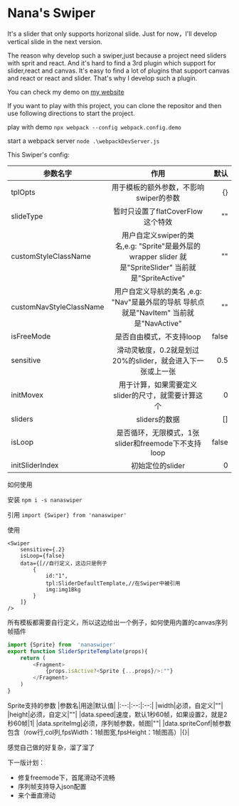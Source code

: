 # Nana's Swiper

It's a slider that only supports horizonal slide. Just for now，I'll develop vertical slide in the next version.

The reason why develop such a swiper,just because a project need sliders with sprit and react. And it's hard to find a 3rd plugin which support for slider,react and canvas. It's easy to find a lot of plugins that support canvas and react or react and slider. That's why I develop such a plugin.

You can check my demo on [my website](https://www.cherryvenus.com/slider/)

If you want to play with this project, you can clone the repositor and then use following directions to start the project.

play with demo
`npx webpack --config webpack.config.demo`

start a webpack server
 `node .\webpackDevServer.js`

This Swiper's config:

|参数名字|作用|默认|
| ------------- |:-------------:| -----:|
|tplOpts|用于模板的额外参数，不影响swiper的参数|{}|
|slideType|暂时只设置了flatCoverFlow这个特效|""|
|customStyleClassName|用户自定义swiper的类名,e.g: "Sprite"是最外层的wrapper slider 就是"SpriteSlider" 当前就是"SpriteActive"|""|
|customNavStyleClassName|用户自定义导航的类名 ,e.g: "Nav"是最外层的导航 导航点就是"NavItem" 当前就是"NavActive"|""|
|isFreeMode|是否自由模式，不支持loop|false|
|sensitive|滑动灵敏度，0.2就是划过20%的slider，就会进入下一张或上一张|0.5|
|initMovex|用于计算，如果需要定义slider的尺寸，就需要计算这个|0|
|sliders|sliders的数据|[]|
|isLoop|是否循环，无限模式，1张slider和freemode下不支持loop|false|
|initSliderIndex|初始定位的slider|0|

如何使用

安装
`npm i -s nanaswiper`

引用
`import {Swiper} from 'nanaswiper'`

使用
```
<Swiper 
    sensitive={.2} 
    isLoop={false}
    data={[//自行定义，这边只是例子
        {
            id:"1",
            tpl:SliderDefaultTemplate,//在Swiper中被引用
            img:img1Bkg
        }
    ]}
/>
```

所有模板都需要自行定义，所以这边给出一个例子，如何使用内置的canvas序列帧插件
```SliderSpriteTemplate.js
import {Sprite} from  'nanaswiper'
export function SliderSpriteTemplate(props){
    return (
        <Fragment>
            {props.isActive?<Sprite {...props}/>:""}
        </Fragment>
    )
}
```

Sprite支持的参数
|参数名|用途|默认值|
|:--:|:--:|:--:|
|width|必须，自定义|""|
|height|必须，自定义|""|
|data.speed|速度，默认1秒60帧，如果设置2，就是2秒60帧|1|
|data.spriteImg|必须，序列帧参数，帧图|""|
|data.spriteConf|帧参数包含（row行,col列,fpsWidth：1帧图宽,fpsHeight：1帧图高）|{}|

感觉自己做的好复杂，溜了溜了

下一版计划：
* 修复freemode下，首尾滑动不流畅
* 序列帧支持导入json配置
* 来个垂直滑动
